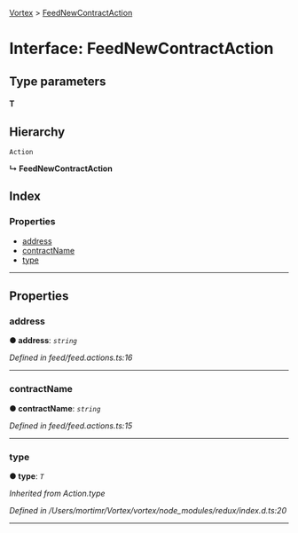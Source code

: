 [Vortex](../README.md) > [FeedNewContractAction](../interfaces/feednewcontractaction.md)

# Interface: FeedNewContractAction

## Type parameters
#### T 
## Hierarchy

 `Action`

**↳ FeedNewContractAction**

## Index

### Properties

* [address](feednewcontractaction.md#address)
* [contractName](feednewcontractaction.md#contractname)
* [type](feednewcontractaction.md#type)

---

## Properties

<a id="address"></a>

###  address

**● address**: *`string`*

*Defined in feed/feed.actions.ts:16*

___
<a id="contractname"></a>

###  contractName

**● contractName**: *`string`*

*Defined in feed/feed.actions.ts:15*

___
<a id="type"></a>

###  type

**● type**: *`T`*

*Inherited from Action.type*

*Defined in /Users/mortimr/Vortex/vortex/node_modules/redux/index.d.ts:20*

___

